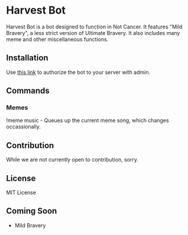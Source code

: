 # Harvest Bot
Harvest Bot is a bot designed to function in Not Cancer. It features "Mild Bravery", a less strict version of Ultimate Bravery.
It also includes many meme and other miscellaneous functions.

## Installation
Use [this link](https://discordapp.com/oauth2/authorize?client_id=389261871972220928&scope=bot&permissions=8) to authorize the bot to your server with admin.

## Commands
### Memes
!meme music - Queues up the current meme song, which changes occassionally.

## Contribution
While we are not currently open to contribution, sorry.

## License
MIT License

## Coming Soon
- Mild Bravery
